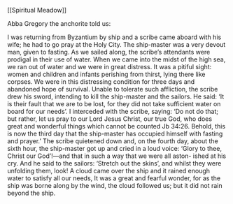 [[Spiritual Meadow]]
 
Abba Gregory the anchorite told us:  
 
I was returning from Byzantium by ship and a scribe came aboard with his wife; he had to go pray at the Holy City. The ship-master was a very devout man, given to fasting. As we sailed along, the scribe’s attendants were prodigal in their use of water. When we came into the midst of the high sea, we ran out of water and we were in great distress. It was a pitiful sight: women and children and infants perishing from thirst, lying there like corpses. We were in this distressing condition for three days and abandoned hope of survival. Unable to tolerate such affliction, the scribe drew his sword, intending to kill the ship-master and the sailors. He said: ‘It is their fault that we are to be lost, for they did not take sufficient water on board for our needs’. I interceded with the scribe, saying: ‘Do not do that; but rather, let us pray to our Lord Jesus Christ, our true God, who does great and wonderful things which cannot be counted Jb 34:26. Behold, this is now the third day that the ship-master has occupied himself with fasting and prayer.’ The scribe quietened down and, on the fourth day, about the sixth hour, the ship-master got up and cried in a loud voice: ‘Glory to thee, Christ our God’!—and that in such a way that we were all aston- ished at his cry. And he said to the sailors: ‘Stretch out the skins’, and whilst they were unfolding them, look! A cloud came over the ship and it rained enough water to satisfy all our needs, It was a great and fearful wonder, for as the ship was borne along by the wind, the cloud followed us; but it did not rain beyond the ship.

